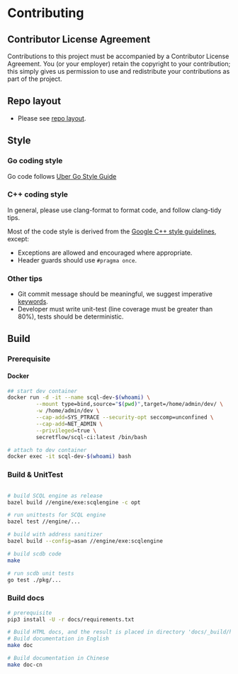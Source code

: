 # Contributing

## Contributor License Agreement

Contributions to this project must be accompanied by a Contributor License
Agreement. You (or your employer) retain the copyright to your contribution;
this simply gives us permission to use and redistribute your contributions as
part of the project.

## Repo layout

- Please see [repo layout](REPO_LAYOUT.md).

## Style

### Go coding style

Go code follows [Uber Go Style Guide](https://github.com/uber-go/guide/blob/master/style.md)

### C++ coding style

In general, please use clang-format to format code, and follow clang-tidy tips.

Most of the code style is derived from the [Google C++ style guidelines](https://google.github.io/styleguide/cppguide.html), except:

* Exceptions are allowed and encouraged where appropriate.
* Header guards should use `#pragma once`.

### Other tips

* Git commit message should be meaningful, we suggest imperative [keywords](https://github.com/joelparkerhenderson/git_commit_message#summary-keywords).
* Developer must write unit-test (line coverage must be greater than 80%), tests should be deterministic.

## Build

### Prerequisite

#### Docker

```sh
## start dev container
docker run -d -it --name scql-dev-$(whoami) \
         --mount type=bind,source="$(pwd)",target=/home/admin/dev/ \
         -w /home/admin/dev \
         --cap-add=SYS_PTRACE --security-opt seccomp=unconfined \
         --cap-add=NET_ADMIN \
         --privileged=true \
         secretflow/scql-ci:latest /bin/bash

# attach to dev container
docker exec -it scql-dev-$(whoami) bash
```

### Build & UnitTest




```sh

# build SCQL engine as release
bazel build //engine/exe:scqlengine -c opt

# run unittests for SCQL engine
bazel test //engine/...

# build with address sanitizer
bazel build --config=asan //engine/exe:scqlengine

# build scdb code
make

# run scdb unit tests
go test ./pkg/...
```

### Build docs

```sh
# prerequisite
pip3 install -U -r docs/requirements.txt

# Build HTML docs, and the result is placed in directory 'docs/_build/html'
# Build documentation in English
make doc

# Build documentation in Chinese
make doc-cn
```
